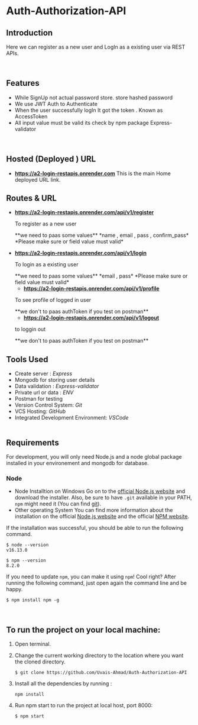 # Auth-Authorization-API

## Introduction

Here we can register as a new user and LogIn as a existing user via REST APIs.

<br/>

## Features
- While SignUp not actual password store. store hashed password
- We use JWT Auth to Authenticate
- When the user successfully logIn It got the token . Known as AccessToken
- All input value must be valid its check by npm package Express-validator
 

<br/>

## Hosted (Deployed ) URL
 - **https://a2-login-restapis.onrender.com**
 This is the main Home deployed URL link.

## Routes & URL

- **https://a2-login-restapis.onrender.com/api/v1/register**
  <p>To register as a new user</p>
  **we need to paas some values**
  *name , email , pass , confirm_pass*
  *Please make sure or field value must valid*


- **https://a2-login-restapis.onrender.com/api/v1/login**
  <p>To login as a existing user</p>
  **we need to paas some values**
  *email , pass*
  *Please make sure or field value must valid*
  <br/>
  
  - **https://a2-login-restapis.onrender.com/api/v1/profile**
  <p>To see profile of logged in user</p>
  **we don't to paas authToken if you test on postman**
  <br/>
  
  - **https://a2-login-restapis.onrender.com/api/v1/logout**
  <p>to loggin out</p>
  **we don't to paas authToken if you test on postman**
  <br/>

## Tools Used
- Create server : *Express*
- Mongodb for storing user details
- Data validation : *Express-validator*
- Private url or data : *ENV*
- Postman for testing
- Version Control System: *Git*
- VCS Hosting: *GitHub*
- Integrated Development Environment: *VSCode*
  <br/>
  <br/>

## Requirements

For development, you will only need Node.js and a node global package installed in your environement and mongodb for database.

### Node

- Node Installtion on Windows
  Go on to the [official Node.js website](https://nodejs.org/en/) and download the installer. Also, be sure to have `.git` available in your PATH,
  `npm` might need it (You can find [git](https://git-scm.com/)).
- Other operating System
  You can find more information about the installation on the official [Node.js website](https://nodejs.org/en/) and the official [NPM website](https://www.npmjs.com/).

If the installation was successful, you should be able to run the following command.

```
$ node --version
v16.13.0

$ npm --version
8.2.0
```

If you need to update `npm`, you can make it using `npm`! Cool right? After running the following command, just open again the command line and be happy.

```
$ npm install npm -g

```

<br/>

## To run the project on your local machine:

1. Open terminal.

2. Change the current working directory to the location where you want the cloned directory.

   ```
   $ git clone https://github.com/Uvais-Ahmad/Auth-Authorization-API

   ```

3. Install all the dependencies by running :

   ```
   npm install

   ```

4. Run npm start to run the project at local host, port 8000:

   ```
   $ npm start

   ```

<br/>
